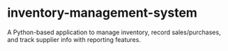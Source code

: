 # inventory-management-system
A Python-based application to manage inventory, record sales/purchases, and track supplier info with reporting features.
